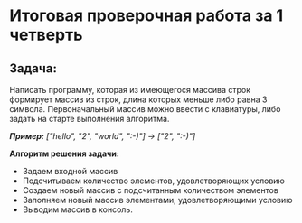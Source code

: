 # Итоговая проверочная работа за 1 четверть

## Задача:
Написать программу, которая из имеющегося массива строк формирует массив из строк, длина которых меньше либо равна 3 символа. Первоначальный массив можно ввести с клавиатуры, либо задать на старте выполнения алгоритма.

_**Пример:**
["hello", "2", "world", ":-)"] -> ["2", ":-)"]_

**Алгоритм решения задачи:**
* Задаем входной массив
* Подсчитываем количество элементов, удовлетворяющих условию
* Создаем новый массив с подсчитанным количеством элементов
* Заполняем новый массив элементами, удовлетворяющими условию
* Выводим массив в консоль.